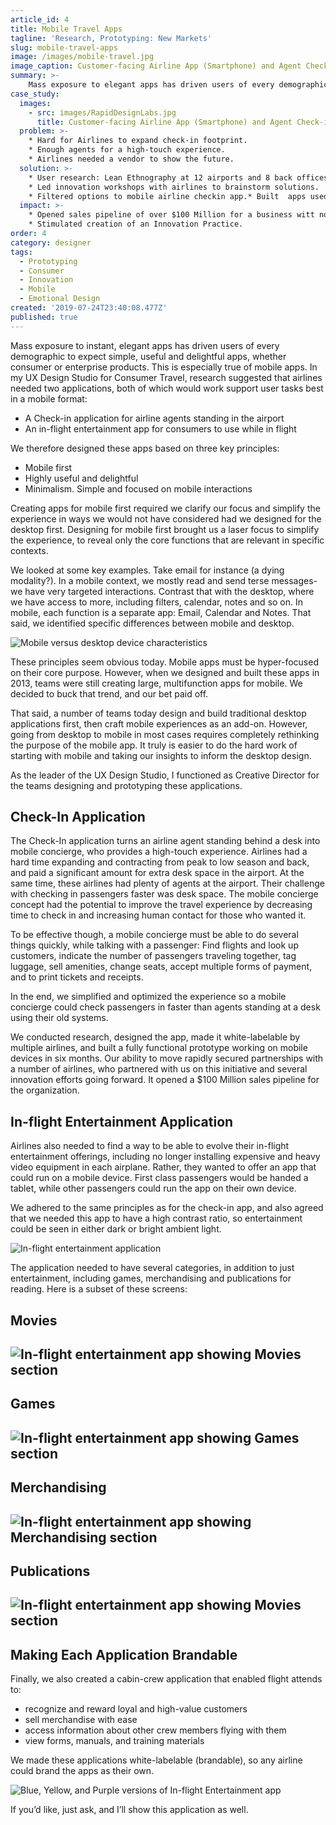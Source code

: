 ```yaml
---
article_id: 4
title: Mobile Travel Apps
tagline: 'Research, Prototyping: New Markets'
slug: mobile-travel-apps
image: /images/mobile-travel.jpg
image_caption: Customer-facing Airline App (Smartphone) and Agent Check-in App (Tablet)
summary: >-
    Mass exposure to elegant apps has driven users of every demographic to expect usable, useful and delightful mobile apps, whether consumer or enterprise. Our mobile travel apps exceeded customer expectations.
case_study: 
  images: 
    - src: images/RapidDesignLabs.jpg
      title: Customer-facing Airline App (Smartphone) and Agent Check-in App (Tablet)
  problem: >- 
    * Hard for Airlines to expand check-in footprint.
    * Enough agents for a high-touch experience.
    * Airlines needed a vendor to show the future.
  solution: >- 
    * User research: Lean Ethnography at 12 airports and 8 back offices worldwide.
    * Led innovation workshops with airlines to brainstorm solutions.
    * Filtered options to mobile airline checkin app.* Built  apps used by airlines worldwide.
  impact: >- 
    * Opened sales pipeline of over $100 Million for a business witt no new products in 10 years.
    * Stimulated creation of an Innovation Practice.
order: 4
category: designer
tags:
  - Prototyping
  - Consumer
  - Innovation
  - Mobile
  - Emotional Design
created: '2019-07-24T23:40:08.477Z'
published: true
---
```

Mass exposure to instant, elegant apps has driven users of every demographic to expect simple, useful and delightful apps, whether consumer or enterprise products. This is especially true of mobile apps. In my UX Design Studio for Consumer Travel, research suggested that airlines needed two applications, both of which would work support user tasks best in a mobile format:

*   A Check-in application for airline agents standing in the airport
*   An in-flight entertainment app for consumers to use while in flight

We therefore designed these apps based on three key principles:

*   Mobile first
*   Highly useful and delightful
*   Minimalism. Simple and focused on mobile interactions

Creating apps for mobile first required we clarify our focus and simplify the experience in ways we would not have considered had we designed for the desktop first. Designing for mobile first brought us a laser focus to simplify the experience, to reveal only the core functions that are relevant in specific contexts.

We looked at some key examples. Take email for instance (a dying modality?). In a mobile context, we mostly read and send terse messages- we have very targeted interactions. Contrast that with the desktop, where we have access to more, including filters, calendar, notes and so on. In mobile, each function is a separate app: Email, Calendar and Notes. That said, we identified specific differences between mobile and desktop.

![Mobile versus desktop device characteristics](/images/Device-Characteristics.jpg)

These principles seem obvious today. Mobile apps must be hyper-focused on their core purpose. However, when we designed and built these apps in 2013, teams were still creating large, multifunction apps for mobile. We decided to buck that trend, and our bet paid off.

That said, a number of teams today design and build traditional desktop applications first, then craft mobile experiences as an add-on. However, going from desktop to mobile in most cases requires completely rethinking the purpose of the mobile app. It truly is easier to do the hard work of starting with mobile and taking our insights to inform the desktop design.

As the leader of the UX Design Studio, I functioned as Creative Director for the teams designing and prototyping these applications.

Check-In Application
--------------------

The Check-In application turns an airline agent standing behind a desk into mobile concierge, who provides a high-touch experience. Airlines had a hard time expanding and contracting from peak to low season and back, and paid a significant amount for extra desk space in the airport. At the same time, these airlines had plenty of agents at the airport. Their challenge with checking in passengers faster was desk space. The mobile concierge concept had the potential to improve the travel experience by decreasing time to check in and increasing human contact for those who wanted it.

To be effective though, a mobile concierge must be able to do several things quickly, while talking with a passenger: Find flights and look up customers, indicate the number of passengers traveling together, tag luggage, sell amenities, change seats, accept multiple forms of payment, and to print tickets and receipts.

In the end, we simplified and optimized the experience so a mobile concierge could check passengers in faster than agents standing at a desk using their old systems.

We conducted research, designed the app, made it white-labelable by multiple airlines, and built a fully functional prototype working on mobile devices in six months. Our ability to move rapidly secured partnerships with a number of airlines, who partnered with us on this initiative and several innovation efforts going forward. It opened a $100 Million sales pipeline for the organization.

In-flight Entertainment Application
-----------------------------------

Airlines also needed to find a way to be able to evolve their in-flight entertainment offerings, including no longer installing expensive and heavy video equipment in each airplane. Rather, they wanted to offer an app that could run on a mobile device. First class passengers would be handed a tablet, while other passengers could run the app on their own device.

We adhered to the same principles as for the check-in app, and also agreed that we needed this app to have a high contrast ratio, so entertainment could be seen in either dark or bright ambient light.

![In-flight entertainment application](/images/IFE-Composite.png)

The application needed to have several categories, in addition to just entertainment, including games, merchandising and publications for reading. Here is a subset of these screens:

Movies
------

![In-flight entertainment app showing Movies section](/images/IFE-Movies.png)
-----------------------------------------------------------------------------

Games
-----

![In-flight entertainment app showing Games section](/images/IFE-Games.png)
---------------------------------------------------------------------------

Merchandising
-------------

![In-flight entertainment app showing Merchandising section](/images/IFE-Merch.png)
-----------------------------------------------------------------------------------

Publications
------------

![In-flight entertainment app showing Movies section](/images/IFE-Publications.png)
-----------------------------------------------------------------------------------

Making Each Application Brandable
---------------------------------

Finally, we also created a cabin-crew application that enabled flight attends to:

*   recognize and reward loyal and high-value customers
*   sell merchandise with ease
*   access information about other crew members flying with them
*   view forms, manuals, and training materials

We made these applications white-labelable (brandable), so any airline could brand the apps as their own.

![Blue, Yellow, and Purple versions of In-flight Entertainment app](/images/Cabin-Crew-White-Label.jpg)

If you’d like, just ask, and I’ll show this application as well.